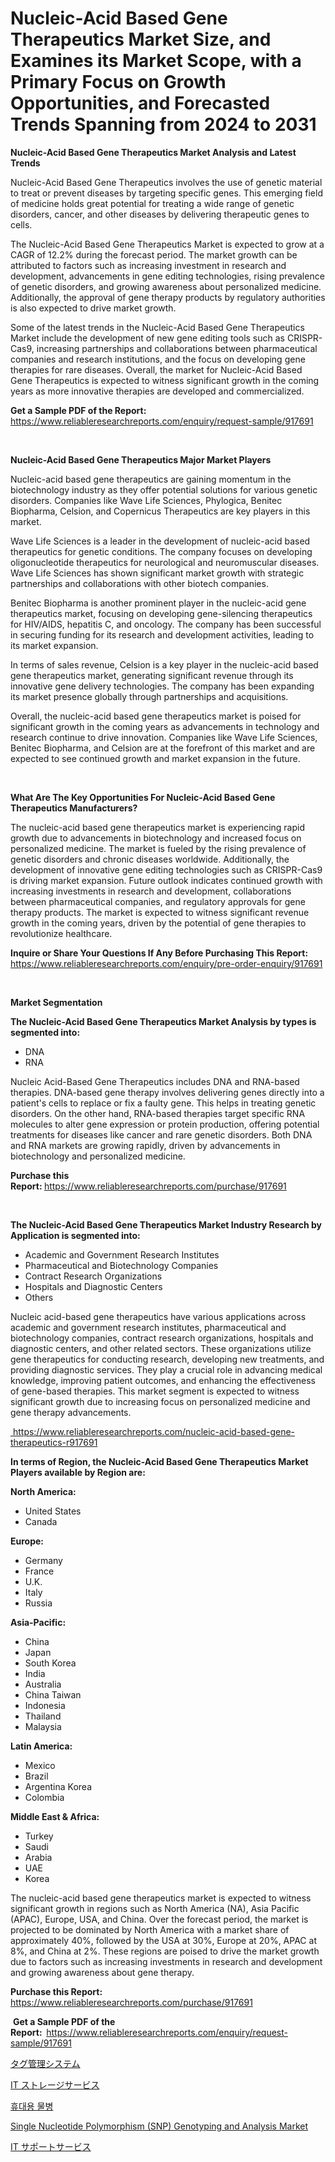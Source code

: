 <p><h1>Nucleic-Acid Based Gene Therapeutics Market Size, and Examines its Market Scope, with a Primary Focus on Growth Opportunities, and Forecasted Trends Spanning from 2024 to 2031</h1></p><p><strong>Nucleic-Acid Based Gene Therapeutics Market Analysis and Latest Trends</strong></p>
<p><p>Nucleic-Acid Based Gene Therapeutics involves the use of genetic material to treat or prevent diseases by targeting specific genes. This emerging field of medicine holds great potential for treating a wide range of genetic disorders, cancer, and other diseases by delivering therapeutic genes to cells.</p><p>The Nucleic-Acid Based Gene Therapeutics Market is expected to grow at a CAGR of 12.2% during the forecast period. The market growth can be attributed to factors such as increasing investment in research and development, advancements in gene editing technologies, rising prevalence of genetic disorders, and growing awareness about personalized medicine. Additionally, the approval of gene therapy products by regulatory authorities is also expected to drive market growth.</p><p>Some of the latest trends in the Nucleic-Acid Based Gene Therapeutics Market include the development of new gene editing tools such as CRISPR-Cas9, increasing partnerships and collaborations between pharmaceutical companies and research institutions, and the focus on developing gene therapies for rare diseases. Overall, the market for Nucleic-Acid Based Gene Therapeutics is expected to witness significant growth in the coming years as more innovative therapies are developed and commercialized.</p></p>
<p><strong>Get a Sample PDF of the Report:&nbsp;</strong> <a href="https://www.reliableresearchreports.com/enquiry/request-sample/917691">https://www.reliableresearchreports.com/enquiry/request-sample/917691</a></p>
<p>&nbsp;</p>
<p><strong>Nucleic-Acid Based Gene Therapeutics Major Market Players</strong></p>
<p><p>Nucleic-acid based gene therapeutics are gaining momentum in the biotechnology industry as they offer potential solutions for various genetic disorders. Companies like Wave Life Sciences, Phylogica, Benitec Biopharma, Celsion, and Copernicus Therapeutics are key players in this market.</p><p>Wave Life Sciences is a leader in the development of nucleic-acid based therapeutics for genetic conditions. The company focuses on developing oligonucleotide therapeutics for neurological and neuromuscular diseases. Wave Life Sciences has shown significant market growth with strategic partnerships and collaborations with other biotech companies.</p><p>Benitec Biopharma is another prominent player in the nucleic-acid gene therapeutics market, focusing on developing gene-silencing therapeutics for HIV/AIDS, hepatitis C, and oncology. The company has been successful in securing funding for its research and development activities, leading to its market expansion.</p><p>In terms of sales revenue, Celsion is a key player in the nucleic-acid based gene therapeutics market, generating significant revenue through its innovative gene delivery technologies. The company has been expanding its market presence globally through partnerships and acquisitions.</p><p>Overall, the nucleic-acid based gene therapeutics market is poised for significant growth in the coming years as advancements in technology and research continue to drive innovation. Companies like Wave Life Sciences, Benitec Biopharma, and Celsion are at the forefront of this market and are expected to see continued growth and market expansion in the future.</p></p>
<p>&nbsp;</p>
<p><strong>What Are The Key Opportunities For Nucleic-Acid Based Gene Therapeutics Manufacturers?</strong></p>
<p><p>The nucleic-acid based gene therapeutics market is experiencing rapid growth due to advancements in biotechnology and increased focus on personalized medicine. The market is fueled by the rising prevalence of genetic disorders and chronic diseases worldwide. Additionally, the development of innovative gene editing technologies such as CRISPR-Cas9 is driving market expansion. Future outlook indicates continued growth with increasing investments in research and development, collaborations between pharmaceutical companies, and regulatory approvals for gene therapy products. The market is expected to witness significant revenue growth in the coming years, driven by the potential of gene therapies to revolutionize healthcare.</p></p>
<p><strong>Inquire or Share Your Questions If Any Before Purchasing This Report:</strong> <a href="https://www.reliableresearchreports.com/enquiry/pre-order-enquiry/917691">https://www.reliableresearchreports.com/enquiry/pre-order-enquiry/917691</a></p>
<p>&nbsp;</p>
<p><strong>Market Segmentation</strong></p>
<p><strong>The Nucleic-Acid Based Gene Therapeutics Market Analysis by types is segmented into:</strong></p>
<p><ul><li>DNA</li><li>RNA</li></ul></p>
<p><p>Nucleic Acid-Based Gene Therapeutics includes DNA and RNA-based therapies. DNA-based gene therapy involves delivering genes directly into a patient's cells to replace or fix a faulty gene. This helps in treating genetic disorders. On the other hand, RNA-based therapies target specific RNA molecules to alter gene expression or protein production, offering potential treatments for diseases like cancer and rare genetic disorders. Both DNA and RNA markets are growing rapidly, driven by advancements in biotechnology and personalized medicine.</p></p>
<p><strong>Purchase this Report:&nbsp;</strong><a href="https://www.reliableresearchreports.com/purchase/917691">https://www.reliableresearchreports.com/purchase/917691</a></p>
<p>&nbsp;</p>
<p><strong>The Nucleic-Acid Based Gene Therapeutics Market Industry Research by Application is segmented into:</strong></p>
<p><ul><li>Academic and Government Research Institutes</li><li>Pharmaceutical and Biotechnology Companies</li><li>Contract Research Organizations</li><li>Hospitals and Diagnostic Centers</li><li>Others</li></ul></p>
<p><p>Nucleic acid-based gene therapeutics have various applications across academic and government research institutes, pharmaceutical and biotechnology companies, contract research organizations, hospitals and diagnostic centers, and other related sectors. These organizations utilize gene therapeutics for conducting research, developing new treatments, and providing diagnostic services. They play a crucial role in advancing medical knowledge, improving patient outcomes, and enhancing the effectiveness of gene-based therapies. This market segment is expected to witness significant growth due to increasing focus on personalized medicine and gene therapy advancements.</p></p>
<p><a href="https://www.reliableresearchreports.com/nucleic-acid-based-gene-therapeutics-r917691">&nbsp;https://www.reliableresearchreports.com/nucleic-acid-based-gene-therapeutics-r917691</a></p>
<p><strong>In terms of Region, the Nucleic-Acid Based Gene Therapeutics Market Players available by Region are:</strong></p>
<p>
    <p> <strong> North America: </strong>
        <ul>
            <li>United States</li>
            <li>Canada</li>
        </ul>
        </p> 
    <p> <strong> Europe: </strong>
        <ul>
            <li>Germany</li>
            <li>France</li>
            <li>U.K.</li>
            <li>Italy</li>
            <li>Russia</li>
        </ul>
        </p> 
    <p> <strong> Asia-Pacific: </strong>
        <ul>
            <li>China</li>
            <li>Japan</li>
            <li>South Korea</li>
            <li>India</li>
            <li>Australia</li>
            <li>China Taiwan</li>
            <li>Indonesia</li>
            <li>Thailand</li>
            <li>Malaysia</li>
        </ul>
        </p> 
    <p> <strong> Latin America: </strong>
        <ul>
            <li>Mexico</li>
            <li>Brazil</li>
            <li>Argentina Korea</li>
            <li>Colombia</li>
        </ul>
        </p> 
    <p> <strong> Middle East & Africa: </strong>
        <ul>
            <li>Turkey</li>
            <li>Saudi</li>
            <li>Arabia</li>
            <li>UAE</li>
            <li>Korea</li>
        </ul>
    </p>
    </p>
<p><p>The nucleic-acid based gene therapeutics market is expected to witness significant growth in regions such as North America (NA), Asia Pacific (APAC), Europe, USA, and China. Over the forecast period, the market is projected to be dominated by North America with a market share of approximately 40%, followed by the USA at 30%, Europe at 20%, APAC at 8%, and China at 2%. These regions are poised to drive the market growth due to factors such as increasing investments in research and development and growing awareness about gene therapy.</p></p>
<p><strong>Purchase this Report: </strong><a href="https://www.reliableresearchreports.com/purchase/917691">https://www.reliableresearchreports.com/purchase/917691</a></p>
<p>&nbsp;<strong>Get a Sample PDF of the Report:&nbsp;&nbsp;</strong><a href="https://www.reliableresearchreports.com/enquiry/request-sample/917691">https://www.reliableresearchreports.com/enquiry/request-sample/917691</a></p>
<p><strong></strong></p>
<p><p><a href="https://medium.com/@tigerprawn1996/%E3%82%BF%E3%82%B0%E7%AE%A1%E7%90%86%E3%82%B7%E3%82%B9%E3%83%86%E3%83%A0%E5%B8%82%E5%A0%B4-2031%E5%B9%B4%E3%81%BE%E3%81%A7%E3%81%AE%E3%83%88%E3%83%AC%E3%83%B3%E3%83%89-%E4%BA%88%E6%B8%AC-%E7%AB%B6%E4%BA%89%E5%88%86%E6%9E%90-aa6b83269c2e">タグ管理システム</a></p><p><a href="https://github.com/vtbvgl20191192/Market-Research-Report-List-1/blob/main/429249747401.md">IT ストレージサービス</a></p><p><a href="https://medium.com/@ukaszduda1/%ED%9C%B4%EB%8C%80%EC%9A%A9-%EB%AC%BC%EB%B3%91-%EC%8B%9C%EC%9E%A5-%EC%A0%84%EB%A7%9D-%EC%82%B0%EC%97%85-%EA%B0%9C%EC%9A%94-%EB%B0%8F-%EC%98%88%EC%B8%A1-2024%EB%85%84%EB%B6%80%ED%84%B0-2031%EB%85%84%EA%B9%8C%EC%A7%80-29d37da087f9">휴대용 물병</a></p><p><a href="https://github.com/cameroneffertz/Market-Research-Report-List-1/blob/main/single-nucleotide-polymorphism-snp-genotyping-and-analysis-market.md">Single Nucleotide Polymorphism (SNP) Genotyping and Analysis Market</a></p><p><a href="https://github.com/laurenreichert/Market-Research-Report-List-1/blob/main/151055447402.md">IT サポートサービス</a></p></p>